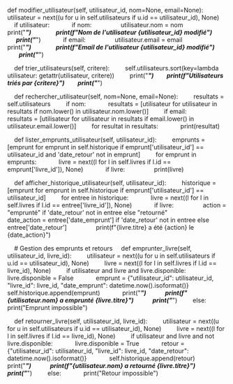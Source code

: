 def modifier_utilisateur(self, utilisateur_id, nom=None, email=None):
        utilisateur = next((u for u in self.utilisateurs if u.id == utilisateur_id), None)
        if utilisateur:
            if nom:
                utilisateur.nom = nom
                print("_____________________________________________________________")
                print(f"Nom de l'utilisateur {utilisateur_id} modifié")
                print("_____________________________________________________________")
            if email:
                utilisateur.email = email
                print("_____________________________________________________________")
                print(f"Email de l'utilisateur {utilisateur_id} modifié")
                print("_____________________________________________________________")

    def trier_utilisateurs(self, critere):
        self.utilisateurs.sort(key=lambda utilisateur: getattr(utilisateur, critere))
        print("_____________________________________________________________")
        print(f"Utilisateurs triés par {critere}")
        print("_____________________________________________________________")

    def rechercher_utilisateur(self, nom=None, email=None):
        resultats = self.utilisateurs
        if nom:
            resultats = [utilisateur for utilisateur in resultats if nom.lower() in utilisateur.nom.lower()]
        if email:
            resultats = [utilisateur for utilisateur in resultats if email.lower() in utilisateur.email.lower()]
        for resultat in resultats:
            print(resultat)

    def lister_emprunts_utilisateur(self, utilisateur_id):
        emprunts = [emprunt for emprunt in self.historique if emprunt['utilisateur_id'] == utilisateur_id and 'date_retour' not in emprunt]
        for emprunt in emprunts:
            livre = next((l for l in self.livres if l.id == emprunt['livre_id']), None)
            if livre:
                print(livre)

    def afficher_historique_utilisateur(self, utilisateur_id):
        historique = [emprunt for emprunt in self.historique if emprunt['utilisateur_id'] == utilisateur_id]
        for entree in historique:
            livre = next((l for l in self.livres if l.id == entree['livre_id']), None)
            if livre:
                action = "emprunté" if 'date_retour' not in entree else "retourné"
                date_action = entree['date_emprunt'] if 'date_retour' not in entree else entree['date_retour']
                print(f"{livre.titre} a été {action} le {date_action}")

    # Gestion des emprunts et retours
    def emprunter_livre(self, utilisateur_id, livre_id):
        utilisateur = next((u for u in self.utilisateurs if u.id == utilisateur_id), None)
        livre = next((l for l in self.livres if l.id == livre_id), None)
        if utilisateur and livre and livre.disponible:
            livre.disponible = False
            emprunt = {"utilisateur_id": utilisateur_id, "livre_id": livre_id, "date_emprunt": datetime.now().isoformat()}
            self.historique.append(emprunt)
            print("_____________________________________________________________")
            print(f"{utilisateur.nom} a emprunté {livre.titre}")
            print("_____________________________________________________________")
        else:
            print("Emprunt impossible")

    def retourner_livre(self, utilisateur_id, livre_id):
        utilisateur = next((u for u in self.utilisateurs if u.id == utilisateur_id), None)
        livre = next((l for l in self.livres if l.id == livre_id), None)
        if utilisateur and livre and not livre.disponible:
            livre.disponible = True
            retour = {"utilisateur_id": utilisateur_id, "livre_id": livre_id, "date_retour": datetime.now().isoformat()}
            self.historique.append(retour)
            print("_____________________________________________________________")
            print(f"{utilisateur.nom} a retourné {livre.titre}")
            print("_____________________________________________________________")
        else:
            print("Retour impossible")
